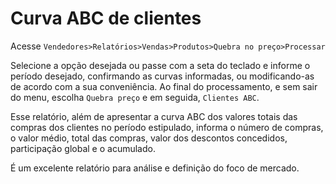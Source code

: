 # Curva ABC de clientes

Acesse `Vendedores>Relatórios>Vendas>Produtos>Quebra no preço>Processar`

Selecione a opção desejada ou passe com a seta do teclado e informe o período desejado, confirmando as curvas informadas, ou modificando-as de acordo com a sua conveniência. Ao final do processamento, e sem sair do menu, escolha `Quebra preço` e em seguida, `Clientes ABC`.

Esse relatório, além de apresentar a curva ABC dos valores totais das compras dos clientes no período estipulado, informa o número de compras, o valor médio, total das compras, valor dos descontos concedidos, participação global e o acumulado.

É um excelente relatório para análise e definição do foco de mercado.